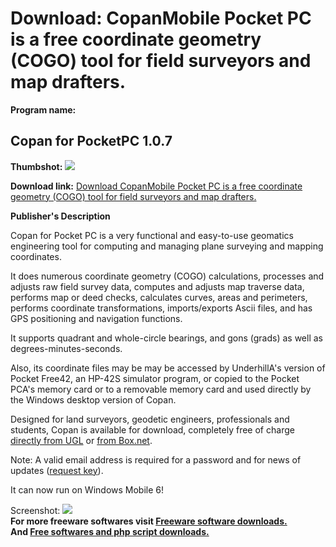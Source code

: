 # Download: CopanMobile Pocket PC is a free coordinate geometry (COGO) tool for field surveyors and map drafters.

**Program name:**

## Copan for PocketPC 1.0.7

  
**Thumbshot:** ![](http://www.freewarefiles.com/screenshot/copanmbppc_md.jpg)   
  
**Download link:** [Download CopanMobile Pocket PC is a free coordinate geometry (COGO) tool for field surveyors and map drafters.](http://freesoftwares.boysofts.com/CopanMobile-For-PocketPC_program_41415.html)  
  


**Publisher's Description**  
  


Copan for Pocket PC is a very functional and easy-to-use geomatics engineering tool for computing and managing plane surveying and mapping coordinates. 

It does numerous coordinate geometry (COGO) calculations, processes and adjusts raw field survey data, computes and adjusts map traverse data, performs map or deed checks, calculates curves, areas and perimeters, performs coordinate transformations, imports/exports Ascii files, and has GPS positioning and navigation functions. 

It supports quadrant and whole-circle bearings, and gons (grads) as well as degrees-minutes-seconds. 

Also, its coordinate files may be may be accessed by UnderhillA's version of Pocket Free42, an HP-42S simulator program, or copied to the Pocket PCA's memory card or to a removable memory card and used directly by the Windows desktop version of Copan. 

Designed for land surveyors, geodetic engineers, professionals and students, Copan is available for download, completely free of charge [directly from UGL](http://www.underhill.ca/Software/Copan/PocketPC/Downloads/copaninstall2003.Arm.CAB) or [from Box.net](http://www.box.net/shared/33oxpbsmpz). 

Note: A valid email address is required for a password and for news of updates ([request key](http://www.underhill.ca/Software/Copan/PocketPC/CopanPPCKey.php)). 

It can now run on Windows Mobile 6! 

  
  
Screenshot: ![](http://www.freewarefiles.com/screenshot/copanmbppc.jpg)   
**For more freeware softwares visit [Freeware software downloads.](http://freesoftwares.boysofts.com/)**   
**And [Free softwares and php script downloads.](http://www.boysofts.com/)**
